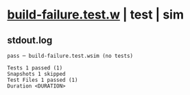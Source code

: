 # [build-failure.test.w](../../../../../../examples/tests/sdk_tests/container/build-failure.test.w) | test | sim

## stdout.log
```log
pass ─ build-failure.test.wsim (no tests)

Tests 1 passed (1)
Snapshots 1 skipped
Test Files 1 passed (1)
Duration <DURATION>
```


